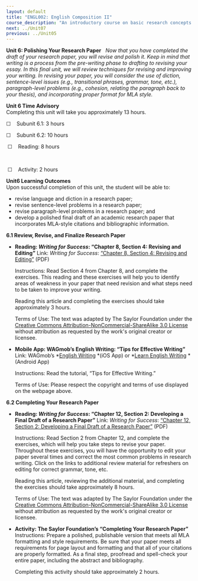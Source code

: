 ```yaml
---
layout: default
title: "ENGL002: English Composition II"
course_description: "An introductory course on basic research concepts and techniques, including ways to build academic research into effective writing processes."
next: ../Unit07
previous: ../Unit05
---
```

**Unit 6: Polishing Your Research Paper** <span id="6"></span> 
*Now that you have completed the draft of your research paper, you will
revise and polish it. Keep in mind that writing is a process from the
pre-writing phase to drafting to revising your essay. In this final
unit, we will review techniques for revising and improving your writing.
In revising your paper, you will consider the use of diction,
sentence-level issues (e.g., transitional phrases, grammar, tone, etc.),
paragraph-level problems (e.g., cohesion, relating the paragraph back to
your thesis), and incorporating proper format for MLA style.*

**Unit 6 Time Advisory**  
Completing this unit will take you approximately 13 hours.

☐    Subunit 6.1: 3 hours  
  
 ☐    Subunit 6.2: 10 hours

  
  ☐    Reading: 8 hours

 

 ☐    Activity: 2 hours

**Unit6 Learning Outcomes**  
Upon successful completion of this unit, the student will be able to:
-   revise language and diction in a research paper;
-   revise sentence-level problems in a research paper;
-   revise paragraph-level problems in a research paper; and
-   develop a polished final draft of an academic research paper that
    incorporates MLA-style citations and bibliographic information.

**6.1 Review, Revise, and Finalize Research Paper** <span
id="6.1"></span> 
-   **Reading: *Writing for Success*: “Chapter 8, Section 4: Revising
    and Editing”**
    Link: *Writing for Success*: [“Chapter 8, Section 4: Revising and
    Editing”](http://www.saylor.org/site/textbooks/Writing%20for%20Success.pdf)
    (PDF)  
      
     Instructions: Read Section 4 from Chapter 8, and complete the
    exercises. This reading and these exercises will help you to
    identify areas of weakness in your paper that need revision and what
    steps need to be taken to improve your writing.  
      
     Reading this article and completing the exercises should take
    approximately 3 hours.  

    Terms of Use: The text was adapted by The Saylor Foundation under
    the [Creative Commons Attribution-NonCommercial-ShareAlike 3.0
    License](http://creativecommons.org/licenses/by-nc-sa/3.0/) without
    attribution as requested by the work's original creator or licensee.

-   **Mobile App: WAGmob’s English Writing: “Tips for Effective
    Writing”**
    Link: WAGmob’s *[English
    Writing](https://itunes.apple.com/us/app/writing-for-iphone/id413905221?mt=8) *(iOS
    App) or *[Learn English
    Writing](https://play.google.com/store/apps/details?id=com.quizmine.englishref) *(Android
    App)  
      
     Instructions: Read the tutorial, “Tips for Effective Writing.”  
      
     Terms of Use: Please respect the copyright and terms of use
    displayed on the webpage above.

**6.2 Completing Your Research Paper** <span id="6.2"></span> 
-   **Reading: *Writing for Success*: “Chapter 12, Section 2: Developing
    a Final Draft of a Research Paper”**
    Link: *Writing for Success*: [“Chapter 12, Section 2: Developing a
    Final Draft of a Research
    Paper”](http://www.saylor.org/site/textbooks/Writing%20for%20Success.pdf)
    (PDF)  
      
     Instructions: Read Section 2 from Chapter 12, and complete the
    exercises, which will help you take steps to revise your paper.
    Throughout these exercises, you will have the opportunity to edit
    your paper several times and correct the most common problems in
    research writing. Click on the links to additional review material
    for refreshers on editing for correct grammar, tone, etc.  
      
     Reading this article, reviewing the additional material, and
    completing the exercises should take approximately 8 hours.  
      
     Terms of Use: The text was adapted by The Saylor Foundation under
    the [Creative Commons Attribution-NonCommercial-ShareAlike 3.0
    License](http://creativecommons.org/licenses/by-nc-sa/3.0/) without
    attribution as requested by the work's original creator or licensee.

-   **Activity: The Saylor Foundation’s “Completing Your Research
    Paper”**
    Instructions: Prepare a polished, publishable version that meets all
    MLA formatting and style requirements. Be sure that your paper meets
    all requirements for page layout and formatting and that all of your
    citations are properly formatted. As a final step, proofread and
    spell-check your entire paper, including the abstract and
    bibliography.  
      
     Completing this activity should take approximately 2 hours.


